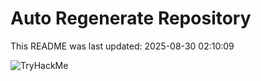 # Auto Regenerate Repository

This README was last updated: 2025-08-30 02:10:09

 ![TryHackMe](https://tryhackme.com/badge/533634)